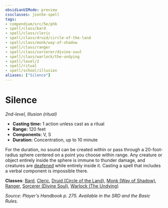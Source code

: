 ```yaml
---
obsidianUIMode: preview
cssclasses: json5e-spell
tags:
- compendium/src/5e/phb
- spell/class/bard
- spell/class/cleric
- spell/class/druid/circle-of-the-land
- spell/class/monk/way-of-shadow
- spell/class/ranger
- spell/class/sorcerer/divine-soul
- spell/class/warlock/the-undying
- spell/level/2
- spell/ritual
- spell/school/illusion
aliases: ["Silence"]
---
```

# Silence
*2nd-level, Illusion (ritual)*  

- **Casting time:** 1 action unless cast as a ritual
- **Range:** 120 feet
- **Components:** V, S
- **Duration:** Concentration, up to 10 minute

For the duration, no sound can be created within or pass through a 20-foot-radius sphere centered on a point you choose within range. Any creature or object entirely inside the sphere is immune to thunder damage, and creatures are [deafened](z_compendium/rules/conditions.md#deafened) while entirely inside it. Casting a spell that includes a verbal component is impossible there.

**Classes**: [Bard](z_compendium/classes/bard.md), [Cleric](z_compendium/classes/cleric.md), [Druid (Circle of the Land)](z_compendium/classes/druid-circle-of-the-land.md), [Monk (Way of Shadow)](z_compendium/classes/monk-way-of-shadow.md), [Ranger](z_compendium/classes/ranger.md), [Sorcerer (Divine Soul)](z_compendium/classes/sorcerer-divine-soul-xge.md), [Warlock (The Undying)](z_compendium/classes/warlock-the-undying-scag.md)

*Source: Player's Handbook p. 275. Available in the SRD and the Basic Rules.*
